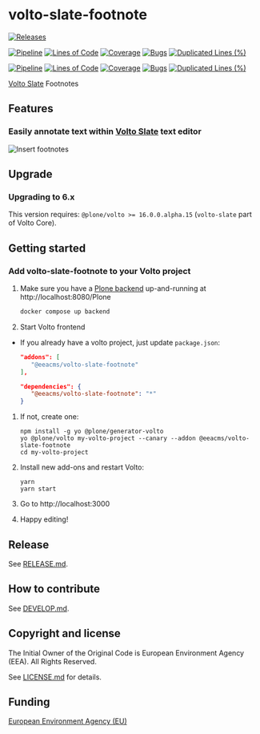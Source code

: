 # volto-slate-footnote

[![Releases](https://img.shields.io/github/v/release/eea/volto-slate-footnote)](https://github.com/eea/volto-slate-footnote/releases)

[![Pipeline](https://ci.eionet.europa.eu/buildStatus/icon?job=volto-addons%2Fvolto-slate-footnote%2Fmaster&subject=master)](https://ci.eionet.europa.eu/view/Github/job/volto-addons/job/volto-slate-footnote/job/master/display/redirect)
[![Lines of Code](https://sonarqube.eea.europa.eu/api/project_badges/measure?project=volto-slate-footnote-master&metric=ncloc)](https://sonarqube.eea.europa.eu/dashboard?id=volto-slate-footnote-master)
[![Coverage](https://sonarqube.eea.europa.eu/api/project_badges/measure?project=volto-slate-footnote-master&metric=coverage)](https://sonarqube.eea.europa.eu/dashboard?id=volto-slate-footnote-master)
[![Bugs](https://sonarqube.eea.europa.eu/api/project_badges/measure?project=volto-slate-footnote-master&metric=bugs)](https://sonarqube.eea.europa.eu/dashboard?id=volto-slate-footnote-master)
[![Duplicated Lines (%)](https://sonarqube.eea.europa.eu/api/project_badges/measure?project=volto-slate-footnote-master&metric=duplicated_lines_density)](https://sonarqube.eea.europa.eu/dashboard?id=volto-slate-footnote-master)

[![Pipeline](https://ci.eionet.europa.eu/buildStatus/icon?job=volto-addons%2Fvolto-slate-footnote%2Fdevelop&subject=develop)](https://ci.eionet.europa.eu/view/Github/job/volto-addons/job/volto-slate-footnote/job/develop/display/redirect)
[![Lines of Code](https://sonarqube.eea.europa.eu/api/project_badges/measure?project=volto-slate-footnote-develop&metric=ncloc)](https://sonarqube.eea.europa.eu/dashboard?id=volto-slate-footnote-develop)
[![Coverage](https://sonarqube.eea.europa.eu/api/project_badges/measure?project=volto-slate-footnote-develop&metric=coverage)](https://sonarqube.eea.europa.eu/dashboard?id=volto-slate-footnote-develop)
[![Bugs](https://sonarqube.eea.europa.eu/api/project_badges/measure?project=volto-slate-footnote-develop&metric=bugs)](https://sonarqube.eea.europa.eu/dashboard?id=volto-slate-footnote-develop)
[![Duplicated Lines (%)](https://sonarqube.eea.europa.eu/api/project_badges/measure?project=volto-slate-footnote-develop&metric=duplicated_lines_density)](https://sonarqube.eea.europa.eu/dashboard?id=volto-slate-footnote-develop)


[Volto Slate](hhttps://6.dev-docs.plone.org/volto/configuration/volto-slate/) Footnotes

## Features

### Easily annotate text within [Volto Slate](https://6.dev-docs.plone.org/volto/configuration/volto-slate/) text editor

![Insert footnotes](https://github.com/eea/volto-slate-footnote/raw/docs/docs/volto-slate-footnote.gif)

## Upgrade

### Upgrading to 6.x

This version requires: `@plone/volto >= 16.0.0.alpha.15` (`volto-slate` part of Volto Core).

## Getting started

### Add volto-slate-footnote to your Volto project

1. Make sure you have a [Plone backend](https://plone.org/download) up-and-running at http://localhost:8080/Plone

    ```Bash
    docker compose up backend
    ```

1. Start Volto frontend

- If you already have a volto project, just update `package.json`:

   ```JSON
   "addons": [
      "@eeacms/volto-slate-footnote"
   ],

   "dependencies": {
      "@eeacms/volto-slate-footnote": "*"
   }
   ```

1. If not, create one:

   ```
   npm install -g yo @plone/generator-volto
   yo @plone/volto my-volto-project --canary --addon @eeacms/volto-slate-footnote
   cd my-volto-project
   ```


1. Install new add-ons and restart Volto:

   ```
   yarn
   yarn start
   ```

1. Go to http://localhost:3000

1. Happy editing!

## Release

See [RELEASE.md](https://github.com/eea/volto-slate-footnote/blob/master/RELEASE.md).

## How to contribute

See [DEVELOP.md](https://github.com/eea/volto-slate-footnote/blob/master/DEVELOP.md).

## Copyright and license

The Initial Owner of the Original Code is European Environment Agency (EEA).
All Rights Reserved.

See [LICENSE.md](https://github.com/eea/volto-slate-footnote/blob/master/LICENSE.md) for details.

## Funding

[European Environment Agency (EU)](http://eea.europa.eu)

